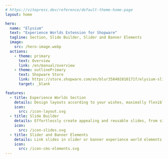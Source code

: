 ```yaml
---
# https://vitepress.dev/reference/default-theme-home-page
layout: home

hero:
  name: "Elysium"
  text: "Experience Worlds Extension for Shopware"
  tagline: Section, Slide Builder, Slider and Banner Elements
  image: 
    src: /hero-image.webp
  actions:
    - theme: primary
      text: Overview
      link: /en/manual/overview
    - theme: outlinePrimary
      text: Shopware Store
      link: https://store.shopware.com/en/blur358402810171f/elysium-slider-and-banner-for-experience-worlds.html
      target: _blank

features:
  - title: Experience Worlds Section
    details: Design layouts according to your wishes, maximally flexible and optimizable for every device view
    icon:
      src: /icon-layout.svg
  - title: Slide Builder
    details: Effortlessly create appealing and reusable slides, from simple "Image only" to complex SEO banners
    icon:
      src: /icon-slides.svg
  - title: Slider and Banner Elements
    details: Link slides in slider or banner experience world elements and create your perfect layout
    icon:
      src: /icon-cms-elements.svg
---
```

